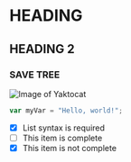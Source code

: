 # HEADING
## HEADING 2
### SAVE TREE
![Image of Yaktocat](https://octodex.github.com/images/yaktocat.png)
``` javascript
var myVar = "Hello, world!";
```
- [x] List syntax is required
- [ ] This item is complete
- [x] This item is not complete
